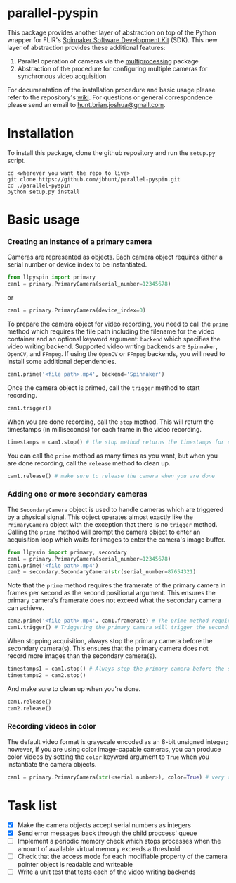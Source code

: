 # parallel-pyspin #
This package provides another layer of abstraction on top of the Python wrapper for FLIR's [Spinnaker Software Development Kit](https://www.flir.com/products/spinnaker-sdk/) (SDK). This new layer of abstraction provides these additional features:

1. Parallel operation of cameras via the [multiprocessing](https://docs.python.org/2/library/multiprocessing.html) package
2. Abstraction of the procedure for configuring multiple cameras for synchronous video acquisition

For documentation of the installation procedure and basic usage please refer to the repository's [wiki](https://github.com/jbhunt/parallel-pyspin/wiki). For questions or general correspondence please send an email to hunt.brian.joshua@gmail.com.

# Installation #
To install this package, clone the github repository and run the `setup.py` script.
```
cd <wherever you want the repo to live>
git clone https://github.com/jbhunt/parallel-pyspin.git
cd ./parallel-pyspin
python setup.py install
```

# Basic usage #
### Creating an instance of a primary camera ###
Cameras are represented as objects. Each camera object requires either a serial number or device index to be instantiated.
```Python
from llpyspin import primary
cam1 = primary.PrimaryCamera(serial_number=12345678)
```
or
```Python
cam1 = primary.PrimaryCamera(device_index=0)
```
To prepare the camera object for video recording, you need to call the `prime` method which requires the file path including the filename for the video container and an optional keyword argument: `backend` which specifies the video writing backend. Supported video writing backends are `Spinnaker`, `OpenCV`, and `FFmpeg`. If using the `OpenCV` or `FFmpeg` backends, you will need to install some additional dependencies.
```Python
cam1.prime('<file path>.mp4', backend='Spinnaker')
```
Once the camera object is primed, call the `trigger` method to start recording.
```Python
cam1.trigger()
```
When you are done recording, call the `stop` method. This will return the timestamps (in milliseconds) for each frame in the video recording.
```Python
timestamps = cam1.stop() # the stop method returns the timestamps for each frame (in milliseconds)
```
You can call the `prime` method as many times as you want, but when you are done recording, call the `release` method to clean up.
```Python
cam1.release() # make sure to release the camera when you are done
```

### Adding one or more secondary cameras ###
The `SecondaryCamera` object is used to handle cameras which are triggered by a physical signal. This object operates almost exactly like the `PrimaryCamera` object with the exception that there is no `trigger` method. Calling the `prime` method will prompt the camera object to enter an acquisition loop which waits for images to enter the camera's image buffer.
```Python
from llpysin import primary, secondary
cam1 = primary.PrimaryCamera(serial_number=12345678)
cam1.prime('<file path>.mp4')
cam2 = secondary.SecondaryCamera(str(serial_number=87654321)
```
Note that the `prime` method requires the framerate of the primary camera in frames per second as the second positional argument. This ensures the primary camera's framerate does not exceed what the secondary camera can achieve.
```Python
cam2.prime('<file path>.mp4', cam1.framerate) # The prime method requires the framerate of the primary camera as an argument
cam1.trigger() # Triggering the primary camera will trigger the secondary camera
```
When stopping acquisition, always stop the primary camera before the secondary camera(s). This ensures that the primary camera does not record more images than the secondary camera(s).
```Python
timestamps1 = cam1.stop() # Always stop the primary camera before the secondary camera
timestamps2 = cam2.stop()
```
And make sure to clean up when you're done.
```Python
cam1.release()
cam2.release()
```

### Recording videos in color ###
The default video format is grayscale encoded as an 8-bit unsigned integer; however, if you are using color image-capable cameras, you can produce color videos by setting the `color` keyword argument to `True` when you instantiate the camera objects.
```Python
cam1 = primary.PrimaryCamera(str(<serial number>), color=True) # very colorful, much wow
```

# Task list #
- [X] Make the camera objects accept serial numbers as integers
- [X] Send error messages back through the child proccess' queue
- [ ] Implement a periodic memory check which stops processes when the amount of available virtual memory exceeds a threshold
- [ ] Check that the access mode for each modifiable property of the camera pointer object is readable and writeable
- [ ] Write a unit test that tests each of the video writing backends
